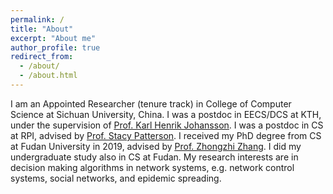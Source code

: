 ```yaml
---
permalink: /
title: "About"
excerpt: "About me"
author_profile: true
redirect_from:
  - /about/
  - /about.html
---
```


I am an Appointed Researcher (tenure track) in College of Computer Science at Sichuan University, China. I was a postdoc in EECS/DCS at KTH, under the supervision of <u><a href="https://people.kth.se/~kallej/">Prof. Karl Henrik Johansson</a></u>. I was a postdoc in CS at RPI, advised by <u><a href="https://www.cs.rpi.edu/~pattes3/">Prof. Stacy Patterson</a></u>. I received my PhD degree from CS at Fudan University in 2019, advised by <u><a href="https://scholar.google.com.hk/citations?hl=en&user=DrcEuSkAAAAJ&view_op=list_works&sortby=pubdate">Prof. Zhongzhi Zhang</a></u>. I did my undergraduate study also in CS at Fudan. My research interests are in decision making algorithms in network systems, e.g. network control systems, social networks, and epidemic spreading. 
